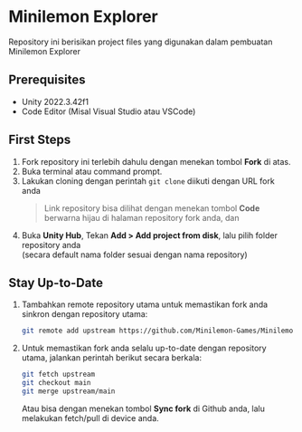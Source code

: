 # Minilemon Explorer
Repository ini berisikan project files yang digunakan dalam pembuatan Minilemon Explorer

## Prerequisites
- Unity 2022.3.42f1
- Code Editor (Misal Visual Studio atau VSCode)

## First Steps
1. Fork repository ini terlebih dahulu dengan menekan tombol **Fork** di atas.
2. Buka terminal atau command prompt.
3. Lakukan cloning dengan perintah `git clone` diikuti dengan URL fork anda
    > Link repository bisa dilihat dengan menekan tombol **Code** berwarna hijau di halaman repository fork anda, dan 
4. Buka **Unity Hub**, Tekan **Add > Add project from disk**, lalu pilih folder repository anda\
(secara default nama folder sesuai dengan nama repository)

## Stay Up-to-Date
1. Tambahkan remote repository utama untuk memastikan fork anda sinkron dengan repository utama:
    ```sh
    git remote add upstream https://github.com/Minilemon-Games/Minilemon-Games.git
    ```
2. Untuk memastikan fork anda selalu up-to-date dengan repository utama, jalankan perintah berikut secara berkala:
    ```sh
    git fetch upstream
    git checkout main
    git merge upstream/main
    ```
    Atau bisa dengan menekan tombol **Sync fork** di Github anda, lalu melakukan fetch/pull di device anda.